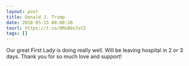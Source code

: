 ```yaml
---
layout: post
title: Donald J. Trump
date: 2018-05-15 00:00:20
tourl: https://t.co/OMxB0x7xC5
tags: []
---
```

Our great First Lady is doing really well. Will be leaving hospital in 2 or 3 days. Thank you for so much love and support!